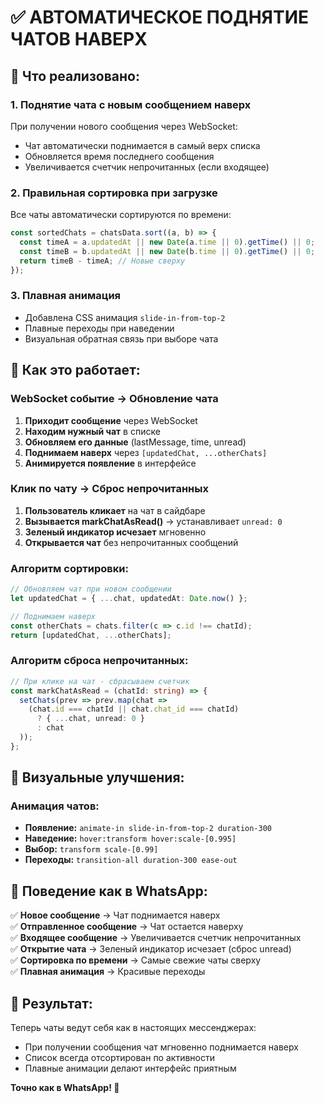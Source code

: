 # ✅ АВТОМАТИЧЕСКОЕ ПОДНЯТИЕ ЧАТОВ НАВЕРХ

## 🎯 **Что реализовано:**

### 1. **Поднятие чата с новым сообщением наверх**
При получении нового сообщения через WebSocket:
- Чат автоматически поднимается в самый верх списка
- Обновляется время последнего сообщения
- Увеличивается счетчик непрочитанных (если входящее)

### 2. **Правильная сортировка при загрузке**
Все чаты автоматически сортируются по времени:
```typescript
const sortedChats = chatsData.sort((a, b) => {
  const timeA = a.updatedAt || new Date(a.time || 0).getTime() || 0;
  const timeB = b.updatedAt || new Date(b.time || 0).getTime() || 0;
  return timeB - timeA; // Новые сверху
});
```

### 3. **Плавная анимация**
- Добавлена CSS анимация `slide-in-from-top-2`
- Плавные переходы при наведении
- Визуальная обратная связь при выборе чата

## 🔄 **Как это работает:**

### WebSocket событие → Обновление чата
1. **Приходит сообщение** через WebSocket
2. **Находим нужный чат** в списке
3. **Обновляем его данные** (lastMessage, time, unread)
4. **Поднимаем наверх** через `[updatedChat, ...otherChats]`
5. **Анимируется появление** в интерфейсе

### Клик по чату → Сброс непрочитанных
1. **Пользователь кликает** на чат в сайдбаре
2. **Вызывается markChatAsRead()** → устанавливает `unread: 0`
3. **Зеленый индикатор исчезает** мгновенно
4. **Открывается чат** без непрочитанных сообщений

### Алгоритм сортировки:
```typescript
// Обновляем чат при новом сообщении
let updatedChat = { ...chat, updatedAt: Date.now() };

// Поднимаем наверх
const otherChats = chats.filter(c => c.id !== chatId);
return [updatedChat, ...otherChats];
```

### Алгоритм сброса непрочитанных:
```typescript
// При клике на чат - сбрасываем счетчик
const markChatAsRead = (chatId: string) => {
  setChats(prev => prev.map(chat => 
    (chat.id === chatId || chat.chat_id === chatId) 
      ? { ...chat, unread: 0 } 
      : chat
  ));
};
```

## 🎨 **Визуальные улучшения:**

### Анимация чатов:
- **Появление:** `animate-in slide-in-from-top-2 duration-300`
- **Наведение:** `hover:transform hover:scale-[0.995]`
- **Выбор:** `transform scale-[0.99]`
- **Переходы:** `transition-all duration-300 ease-out`

## 📱 **Поведение как в WhatsApp:**

✅ **Новое сообщение** → Чат поднимается наверх  
✅ **Отправленное сообщение** → Чат остается наверху  
✅ **Входящее сообщение** → Увеличивается счетчик непрочитанных  
✅ **Открытие чата** → Зеленый индикатор исчезает (сброс unread)  
✅ **Сортировка по времени** → Самые свежие чаты сверху  
✅ **Плавная анимация** → Красивые переходы

## 🚀 **Результат:**

Теперь чаты ведут себя как в настоящих мессенджерах:
- При получении сообщения чат мгновенно поднимается наверх
- Список всегда отсортирован по активности
- Плавные анимации делают интерфейс приятным

**Точно как в WhatsApp! 🎉**